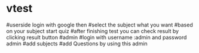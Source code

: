 # vtest
#userside login with google then
#select the subject what you want 
#based on your subject start quiz
#after finishing test you can check result by clicking result button
#admin
#login with username :admin and password admin
#add subjects 
#add Questions by using this admin


